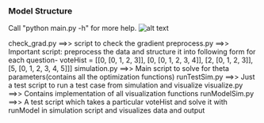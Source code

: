 ### Model Structure
Call "python main.py -h" for more help.
![alt text](https://github.com/arjunjauhari/meng-project/blob/master/documentation/dotGraph/fileTreedetail.png "ModelStructure")

check\_grad.py      ==>>        script to check the gradient
preprocess.py       ==>>        Important script: preprocess the data and structure it into following form for each question-
                                voteHist = [[0, [0, 1, 2, 3]], [0, [0, 1, 2, 3, 4]], [2, [0, 1, 2, 3]], [5, [0, 1, 2, 3, 4, 5]]]
simulation.py       ==>>        Main script to solve for theta parameters(contains all the optimization functions)
runTestSim.py       ==>>        Just a test script to run a test case from simulation and visualize
visualize.py        ==>>        Contains implementation of all visualization functions
runModelSim.py      ==>>        A test script which takes a particular voteHist and solve it with runModel in simulation script and visualizes data and output
